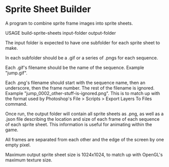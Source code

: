 Sprite Sheet Builder
====================

A program to combine sprite frame images into sprite sheets.

USAGE build-sprite-sheets input-folder output-folder

The input folder is expected to have one subfolder for each sprite sheet to make. 

In each subfolder should be a .gif or a series of .pngs for each sequence. 

Each .gif's filename should be the name of the sequence. Example "jump.gif".

Each .png's filename should start with the sequence name, then an underscore, then the frame number. The rest of the filename is ignored. Example "jump_0002_other-stuff-is-ignored.png". This is to match up with the format used by Photoshop's File > Scripts > Export Layers To Files command.

Once run, the output folder will contain all sprite sheets as .png, as well as a .json file describing the location and size of each frame of each sequence of each sprite sheet. This information is useful for animating within the game.

All frames are separated from each other and the edge of the screen by one empty pixel.

Maximum output sprite sheet size is 1024x1024, to match up with OpenGL's maximum texture size.
